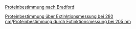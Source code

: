 [Proteinbestimmung nach Bradford](Proteinbestimmung%20nach%20Bradford.md)

[Proteinbestimmung über Extinktionsmessung bei 280 nm](Proteinbestimmung%20über%20Extinktionsmessung%20bei%20280%20nm.md)/[Proteinbestimmung durch Extinktionsmessung bei 205 nm](Proteinbestimmung%20durch%20Extinktionsmessung%20bei%20205%20nm.md)
